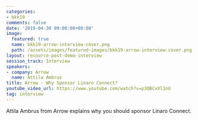 ```yaml
---
categories:
- bkk19
comments: false
date: '2019-04-30 09:00:00+00:00'
image:
  featured: true
  name: bkk19-arrow-interview-cover.png
  path: /assets/images/featured-images/bkk19-arrow-interview-cover.png
layout: resource-post-demo-interview
session_track: Interview
speakers:
- company: Arrow
  name: Attila Ambrus
title: Arrow - Why Sponsor Linaro Connect?
youtube_video_url: https://www.youtube.com/watch?v=p3QBCxXl1nU
tag: interview
---
```

Attila Ambrus from Arrow explains why you should sponsor Linaro Connect.